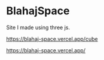 # BlahajSpace
Site I made using three js.

https://blahaj-space.vercel.app/cube

https://blahaj-space.vercel.app/
